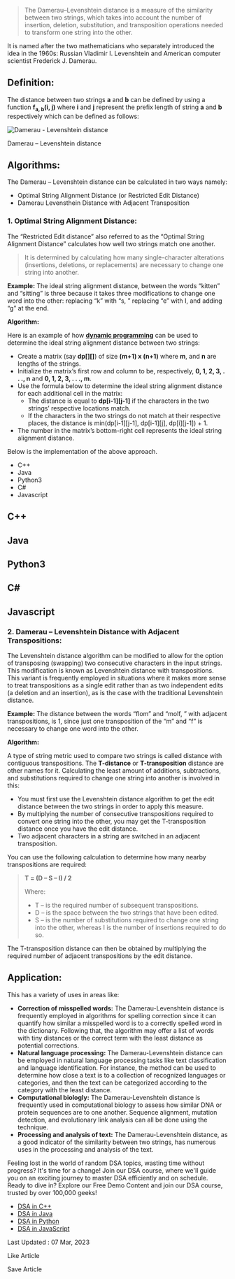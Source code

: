 > The Damerau–Levenshtein distance is a measure of the similarity between two strings, which takes into account the number of insertion, deletion, substitution, and transposition operations needed to transform one string into the other. 

It is named after the two mathematicians who separately introduced the idea in the 1960s: Russian Vladimir I. Levenshtein and American computer scientist Frederick J. Damerau.

## Definition:

The distance between two strings **a** and **b** can be defined by using a function **f<sub>a, b</sub>(i, j)** where **i** and **j** represent the prefix length of string **a** and **b** respectively which can be defined as follows:

![Damerau - Levenshtein distance](https://media.geeksforgeeks.org/wp-content/uploads/20230120110144/formula.png)

Damerau – Levenshtein distance

## Algorithms:

The Damerau – Levenshtein distance can be calculated in two ways namely:

-   Optimal String Alignment Distance (or Restricted Edit Distance)
-   Damerau Levensthein Distance with Adjacent Transposition

### 1\. Optimal String Alignment Distance:

The “Restricted Edit distance” also referred to as the “Optimal String Alignment Distance” calculates how well two strings match one another. 

> It is determined by calculating how many single-character alterations (insertions, deletions, or replacements) are necessary to change one string into another. 

**Example:** The ideal string alignment distance, between the words “kitten” and “sitting” is three because it takes three modifications to change one word into the other: replacing “k” with “s, ” replacing “e” with I, and adding “g” at the end.

**Algorithm:**

Here is an example of how [**dynamic programming**](https://www.geeksforgeeks.org/introduction-to-dynamic-programming-data-structures-and-algorithm-tutorials/) can be used to determine the ideal string alignment distance between two strings:

-   Create a matrix (say **dp\[\]\[\]**) of size **(m+1) x (n+1)** where **m**, and **n** are lengths of the strings. 
-   Initialize the matrix’s first row and column to be, respectively, **0, 1, 2, 3, . . ., n** and **0, 1, 2, 3, . . ., m**.
-   Use the formula below to determine the ideal string alignment distance for each additional cell in the matrix:
    -   The distance is equal to **dp\[i-1\]\[j-1\]** if the characters in the two strings’ respective locations match.
    -   If the characters in the two strings do not match at their respective places, the distance is min(dp\[i-1\]\[j-1\], dp\[i-1\]\[j\], dp\[i\]\[j-1\]) + 1.
-   The number in the matrix’s bottom-right cell represents the ideal string alignment distance.

Below is the implementation of the above approach.

-   C++
-   Java
-   Python3
-   C#
-   Javascript

## C++

## Java

## Python3

## C#

## Javascript

### 2\. Damerau – Levenshtein Distance with Adjacent Transpositions:

The Levenshtein distance algorithm can be modified to allow for the option of transposing (swapping) two consecutive characters in the input strings. This modification is known as Levenshtein distance with transpositions. This variant is frequently employed in situations where it makes more sense to treat transpositions as a single edit rather than as two independent edits (a deletion and an insertion), as is the case with the traditional Levenshtein distance. 

**Example:** The distance between the words “flom” and “molf, ” with adjacent transpositions, is 1, since just one transposition of the “m” and “f” is necessary to change one word into the other.

**Algorithm:**

A type of string metric used to compare two strings is called distance with contiguous transpositions. The **T-distance** or **T-transposition** distance are other names for it. Calculating the least amount of additions, subtractions, and substitutions required to change one string into another is involved in this:

-   You must first use the Levenshtein distance algorithm to get the edit distance between the two strings in order to apply this measure.
-   By multiplying the number of consecutive transpositions required to convert one string into the other, you may get the T-transposition distance once you have the edit distance. 
-   Two adjacent characters in a string are switched in an adjacent transposition.

You can use the following calculation to determine how many nearby transpositions are required:

> **T = (D – S – I) / 2**
>
> Where:
>
> -   T – is the required number of subsequent transpositions.
> -   D – is the space between the two strings that have been edited.
> -   S – is the number of substitutions required to change one string into the other, whereas I is the number of insertions required to do so.

The T-transposition distance can then be obtained by multiplying the required number of adjacent transpositions by the edit distance.

## Application:

This has a variety of uses in areas like:

-   **Correction of misspelled words:** The Damerau-Levenshtein distance is frequently employed in algorithms for spelling correction since it can quantify how similar a misspelled word is to a correctly spelled word in the dictionary. Following that, the algorithm may offer a list of words with tiny distances or the correct term with the least distance as potential corrections.
-   **Natural language processing:** The Damerau-Levenshtein distance can be employed in natural language processing tasks like text classification and language identification. For instance, the method can be used to determine how close a text is to a collection of recognized languages or categories, and then the text can be categorized according to the category with the least distance.
-   **Computational biologly:** The Damerau-Levenshtein distance is frequently used in computational biology to assess how similar DNA or protein sequences are to one another. Sequence alignment, mutation detection, and evolutionary link analysis can all be done using the technique.
-   **Processing and analysis of text:** The Damerau-Levenshtein distance, as a good indicator of the similarity between two strings, has numerous uses in the processing and analysis of the text.



Feeling lost in the world of random DSA topics, wasting time without progress? It's time for a change! Join our DSA course, where we'll guide you on an exciting journey to master DSA efficiently and on schedule.
Ready to dive in? Explore our Free Demo Content and join our DSA course, trusted by over 100,000 geeks!

-   [DSA in C++](https://www.geeksforgeeks.org/courses/dsa-self-paced?utm_source=geeksforgeeks&utm_medium=article_bottom_text&utm_campaign=courses)
-   [DSA in Java](https://www.geeksforgeeks.org/courses/dsa-self-paced?utm_source=geeksforgeeks&utm_medium=article_bottom_text&utm_campaign=courses)
-   [DSA in Python](https://www.geeksforgeeks.org/courses/Data-Structures-With-Python?utm_source=geeksforgeeks&utm_medium=article_bottom_text&utm_campaign=courses)
-   [DSA in JavaScript](https://www.geeksforgeeks.org/courses/data-structures-and-algorithms-in-javascript?utm_source=geeksforgeeks&utm_medium=article_bottom_text&utm_campaign=courses)



Last Updated : 07 Mar, 2023

Like Article

Save Article